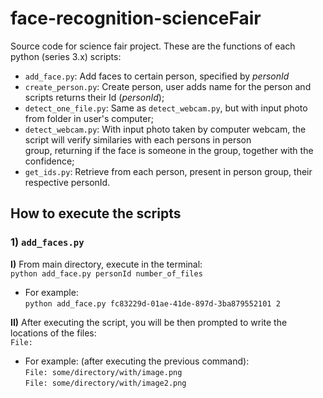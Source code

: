 # face-recognition-scienceFair

Source code for science fair project. These are the functions of each python (series 3.x) scripts: <br>
* `add_face.py`: Add faces to certain person, specified by *personId*
* `create_person.py`: Create person, user adds name for the person and scripts returns their Id (*personId*); <br>
* `detect_one_file.py`: Same as `detect_webcam.py`, but with input photo from folder in user's computer; <br>
* `detect_webcam.py`: With input photo taken by computer webcam, the script will verify similaries with each persons in person <br>group, returning if the face is someone in the group, together with the confidence; <br>
* `get_ids.py`: Retrieve from each person, present in person group, their respective personId. <br>


## How to execute the scripts
### 1) `add_faces.py`
**I)** From main directory, execute in the terminal: <br>`python add_face.py personId number_of_files`
* For example: <br>`python add_face.py fc83229d-01ae-41de-897d-3ba879552101 2`<br>

**II)** After executing the script, you will be then prompted to write the locations of the files:<br>
`File: `<br>

* For example: (after executing the previous command): <br>
`File: some/directory/with/image.png` <br>
`File: some/directory/with/image2.png`



